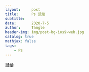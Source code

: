 ```yaml
---
layout:     post
title:      Ps 鼠绘
subtitle:   
date:       2020-7-5
author:     Tangle
header-img: img/post-bg-ios9-web.jpg
catalog: true
mathjax: false
tags:
    - Ps
---
```


[鼠绘](https://www.68ps.com/learn/shuhui-jiaocheng/)
